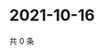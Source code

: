 # 2021-10-16

共 0 条

<!-- BEGIN WEIBO -->
<!-- 最后更新时间 Sat Oct 16 2021 14:15:47 GMT+0800 (China Standard Time) -->

<!-- END WEIBO -->
